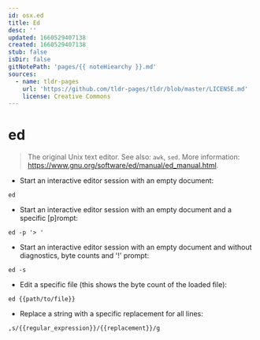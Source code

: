 ```yaml
---
id: osx.ed
title: Ed
desc: ''
updated: 1660529407138
created: 1660529407138
stub: false
isDir: false
gitNotePath: 'pages/{{ noteHiearchy }}.md'
sources:
  - name: tldr-pages
    url: 'https://github.com/tldr-pages/tldr/blob/master/LICENSE.md'
    license: Creative Commons
---
```

# ed

> The original Unix text editor.
> See also: `awk`, `sed`.
> More information: <https://www.gnu.org/software/ed/manual/ed_manual.html>.

- Start an interactive editor session with an empty document:

`ed`

- Start an interactive editor session with an empty document and a specific [p]rompt:

`ed -p '> '`

- Start an interactive editor session with an empty document and without diagnostics, byte counts and '!' prompt:

`ed -s`

- Edit a specific file (this shows the byte count of the loaded file):

`ed {{path/to/file}}`

- Replace a string with a specific replacement for all lines:

`,s/{{regular_expression}}/{{replacement}}/g`

